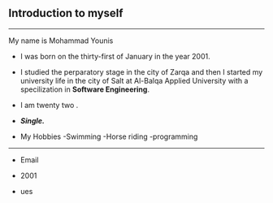 ## Introduction to myself
--------------
My name is Mohammad Younis

- I was born on the thirty-first of January in the year 2001. 

- I studied the perparatory stage in the city of Zarqa and then I started my university life in the city of Salt at Al-Balqa Applied University with a specilization in **Software Engineering**.

- I am twenty two .

- ***Single.***

- My Hobbies
  -Swimming
  -Horse riding
  -programming
 
 ----

- Email 

- 2001
- ues